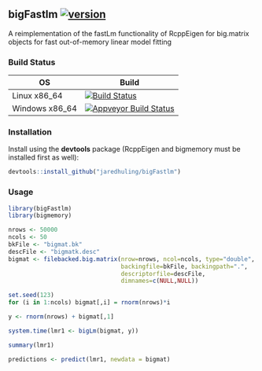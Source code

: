 
## bigFastlm [![version](http://www.r-pkg.org/badges/version/ncvreg)](https://cran.r-project.org/package=ncvreg)
A reimplementation of the fastLm functionality of RcppEigen for
big.matrix objects for fast out-of-memory linear model fitting


### Build Status
|  OS                   | Build           |
|-----------------------|-----------------|
| Linux x86_64          | [![Build Status](https://travis-ci.org/jaredhuling/bigFastlm.svg?branch=master)](https://travis-ci.org/jaredhuling/bigFastlm)      | 
| Windows x86_64        | [![Appveyor Build Status](https://ci.appveyor.com/api/projects/status/github/jaredhuling/bigFastlm?branch=master&svg=true)](https://ci.appveyor.com/project/jaredhuling/bigFastlm)     |



### Installation

Install using the **devtools** package (RcppEigen and bigmemory must be installed first as well):

```r
devtools::install_github("jaredhuling/bigFastlm")
```


### Usage

```r
library(bigFastlm)
library(bigmemory)

nrows <- 50000
ncols <- 50
bkFile <- "bigmat.bk"
descFile <- "bigmatk.desc"
bigmat <- filebacked.big.matrix(nrow=nrows, ncol=ncols, type="double",
                                backingfile=bkFile, backingpath=".",
                                descriptorfile=descFile,
                                dimnames=c(NULL,NULL))

set.seed(123)
for (i in 1:ncols) bigmat[,i] = rnorm(nrows)*i

y <- rnorm(nrows) + bigmat[,1]

system.time(lmr1 <- bigLm(bigmat, y))

summary(lmr1)

predictions <- predict(lmr1, newdata = bigmat)
```
